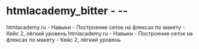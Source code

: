 # htmlacademy_bitter - --
htmlacademy.ru - Навыки - Построение сеток на флексах по макету - Кейс 2, лёгкий уровень
htmlacademy.ru - Навыки - Построение сеток на флексах по макету - Кейс 2, лёгкий уровень

